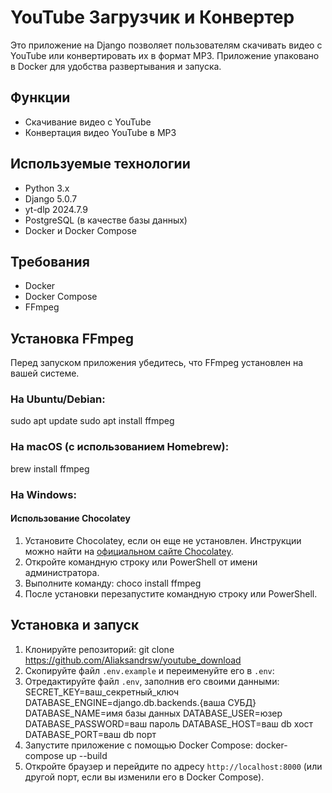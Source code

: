 # YouTube Загрузчик и Конвертер

Это приложение на Django позволяет пользователям скачивать видео с YouTube или конвертировать их в формат MP3. 
Приложение упаковано в Docker для удобства развертывания и запуска.

## Функции

- Скачивание видео с YouTube
- Конвертация видео YouTube в MP3


## Используемые технологии

- Python 3.x
- Django 5.0.7
- yt-dlp 2024.7.9
- PostgreSQL (в качестве базы данных)
- Docker и Docker Compose

## Требования

- Docker
- Docker Compose
- FFmpeg

## Установка FFmpeg

Перед запуском приложения убедитесь, что FFmpeg установлен на вашей системе.

### На Ubuntu/Debian:
sudo apt update
sudo apt install ffmpeg

### На macOS (с использованием Homebrew):
brew install ffmpeg

### На Windows:

#### Использование Chocolatey 
1. Установите Chocolatey, если он еще не установлен. Инструкции можно найти на [официальном сайте Chocolatey](https://chocolatey.org/install).
2. Откройте командную строку или PowerShell от имени администратора.
3. Выполните команду:  choco install ffmpeg
4. После установки перезапустите командную строку или PowerShell.

## Установка и запуск

1. Клонируйте репозиторий: git clone https://github.com/Aliaksandrsw/youtube_download
2. Скопируйте файл `.env.example` и переименуйте его в `.env`:
3. Отредактируйте файл `.env`, заполнив его своими данными:
SECRET_KEY=ваш_секретный_ключ
DATABASE_ENGINE=django.db.backends.{ваша СУБД}
DATABASE_NAME=имя базы данных
DATABASE_USER=юзер
DATABASE_PASSWORD=ваш пароль
DATABASE_HOST=ваш db хост
DATABASE_PORT=ваш db порт
4. Запустите приложение с помощью Docker Compose: docker-compose up --build
5. Откройте браузер и перейдите по адресу `http://localhost:8000` (или другой порт, если вы изменили его в Docker Compose).
